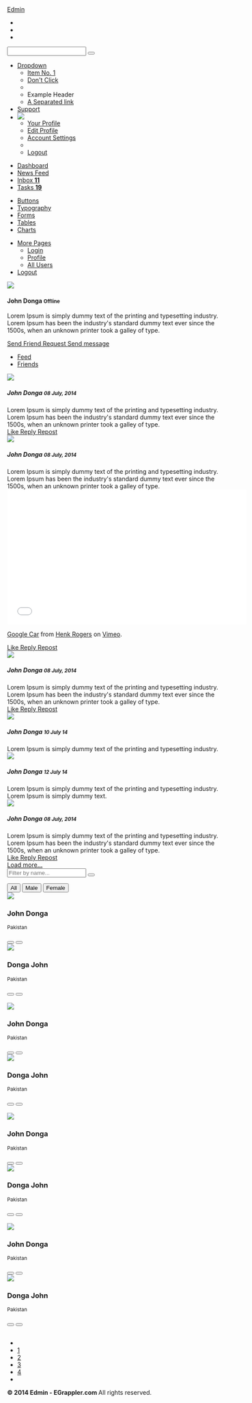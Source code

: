 <!DOCTYPE html>
<html lang="en">
<head>
    <meta http-equiv="Content-Type" content="text/html; charset=utf-8" />
    <meta name="viewport" content="width=device-width, initial-scale=1.0">
    <title>Edmin</title>
    <link type="text/css" href="bootstrap/css/bootstrap.min.css" rel="stylesheet">
    <link type="text/css" href="bootstrap/css/bootstrap-responsive.min.css" rel="stylesheet">
    <link type="text/css" href="css/style.css" rel="stylesheet">
    <link type="text/css" href="images/icons/css/font-awesome.css" rel="stylesheet">
    <link type="text/css" href='http://fonts.googleapis.com/css?family=Open+Sans:400italic,600italic,400,600'
        rel='stylesheet'>
</head>
<body>
    <div class="navbar navbar-fixed-top">
        <div class="navbar-inner">
            <div class="container">
                <a class="btn btn-navbar" data-toggle="collapse" data-target=".navbar-inverse-collapse">
                    <i class="icon-reorder shaded"></i></a><a class="brand" href="index.html">Edmin </a>
                <div class="nav-collapse collapse navbar-inverse-collapse">
                    <ul class="nav nav-icons">
                        <li class="active"><a href="#"><i class="icon-envelope"></i></a></li>
                        <li><a href="#"><i class="icon-eye-open"></i></a></li>
                        <li><a href="#"><i class="icon-bar-chart"></i></a></li>
                    </ul>
                    <form class="navbar-search pull-left input-append" action="#">
                    <input type="text" class="span3">
                    <button class="btn" type="button">
                        <i class="icon-search"></i>
                    </button>
                    </form>
                    <ul class="nav pull-right">
                        <li class="dropdown"><a href="#" class="dropdown-toggle" data-toggle="dropdown">Dropdown
                            <b class="caret"></b></a>
                            <ul class="dropdown-menu">
                                <li><a href="#">Item No. 1</a></li>
                                <li><a href="#">Don't Click</a></li>
                                <li class="divider"></li>
                                <li class="nav-header">Example Header</li>
                                <li><a href="#">A Separated link</a></li>
                            </ul>
                        </li>
                        <li><a href="#">Support </a></li>
                        <li class="nav-user dropdown"><a href="#" class="dropdown-toggle" data-toggle="dropdown">
                            <img src="images/user.png" class="nav-avatar" />
                            <b class="caret"></b></a>
                            <ul class="dropdown-menu">
                                <li><a href="#">Your Profile</a></li>
                                <li><a href="#">Edit Profile</a></li>
                                <li><a href="#">Account Settings</a></li>
                                <li class="divider"></li>
                                <li><a href="#">Logout</a></li>
                            </ul>
                        </li>
                    </ul>
                </div>
                <!-- /.nav-collapse -->
            </div>
        </div>
        <!-- /navbar-inner -->
    </div>
    <!-- /navbar -->
    <div class="wrapper">
        <div class="container">
            <div class="row">
                <div class="span3">
                    <div class="sidebar">
                        <ul class="widget widget-menu unstyled">
                            <li class="active"><a href="index.html"><i class="menu-icon icon-dashboard"></i>Dashboard
                            </a></li>
                            <li><a href="activity.html"><i class="menu-icon icon-bullhorn"></i>News Feed </a>
                            </li>
                            <li><a href="message.html"><i class="menu-icon icon-inbox"></i>Inbox <b class="label green pull-right">
                                11</b> </a></li>
                            <li><a href="task.html"><i class="menu-icon icon-tasks"></i>Tasks <b class="label orange pull-right">
                                19</b> </a></li>
                        </ul>
                        <!--/.widget-nav-->
                        <ul class="widget widget-menu unstyled">
                                <li><a href="ui-button-icon.html"><i class="menu-icon icon-bold"></i> Buttons </a></li>
                                <li><a href="ui-typography.html"><i class="menu-icon icon-book"></i>Typography </a></li>
                                <li><a href="form.html"><i class="menu-icon icon-paste"></i>Forms </a></li>
                                <li><a href="table.html"><i class="menu-icon icon-table"></i>Tables </a></li>
                                <li><a href="charts.html"><i class="menu-icon icon-bar-chart"></i>Charts </a></li>
                            </ul>
                        <!--/.widget-nav-->
                        <ul class="widget widget-menu unstyled">
                            <li><a class="collapsed" data-toggle="collapse" href="#togglePages"><i class="menu-icon icon-cog">
                            </i><i class="icon-chevron-down pull-right"></i><i class="icon-chevron-up pull-right">
                            </i>More Pages </a>
                                <ul id="togglePages" class="collapse unstyled">
                                    <li><a href="other-login.html"><i class="icon-inbox"></i>Login </a></li>
                                    <li><a href="other-user-profile.html"><i class="icon-inbox"></i>Profile </a></li>
                                    <li><a href="other-user-listing.html"><i class="icon-inbox"></i>All Users </a></li>
                                </ul>
                            </li>
                            <li><a href="#"><i class="menu-icon icon-signout"></i>Logout </a></li>
                        </ul>
                    </div>
                    <!--/.sidebar-->
                </div>
                <!--/.span3-->
                <div class="span9">
                    <div class="content">
                        <div class="module">
                            <div class="module-body">
                                <div class="profile-head media">
                                    <a href="#" class="media-avatar pull-left">
                                        <img src="images/user.png">
                                    </a>
                                    <div class="media-body">
                                        <h4>
                                            John Donga <small>Offline</small>
                                        </h4>
                                        <p class="profile-brief">
                                            Lorem Ipsum is simply dummy text of the printing and typesetting industry. Lorem
                                            Ipsum has been the industry's standard dummy text ever since the 1500s, when an
                                            unknown printer took a galley of type.
                                        </p>
                                        <div class="profile-details muted">
                                            <a href="#" class="btn"><i class="icon-plus shaded"></i>Send Friend Request </a>
                                            <a href="#" class="btn"><i class="icon-envelope-alt shaded"></i>Send message </a>
                                        </div>
                                    </div>
                                </div>
                                <ul class="profile-tab nav nav-tabs">
                                    <li class="active"><a href="#activity" data-toggle="tab">Feed</a></li>
                                    <li><a href="#friends" data-toggle="tab">Friends</a></li>
                                </ul>
                                <div class="profile-tab-content tab-content">
                                    <div class="tab-pane fade active in" id="activity">
                                        <div class="stream-list">
                                            <div class="media stream">
                                                <a href="#" class="media-avatar medium pull-left">
                                                    <img src="images/user.png">
                                                </a>
                                                <div class="media-body">
                                                    <div class="stream-headline">
                                                        <h5 class="stream-author">
                                                            John Donga <small>08 July, 2014</small>
                                                        </h5>
                                                        <div class="stream-text">
                                                            Lorem Ipsum is simply dummy text of the printing and typesetting industry. Lorem
                                                            Ipsum has been the industry's standard dummy text ever since the 1500s, when an
                                                            unknown printer took a galley of type.
                                                        </div>
                                                        <div class="stream-attachment photo">
                                                            <div class="responsive-photo">
                                                                <img src="images/img.jpg" alt="" />
                                                            </div>
                                                        </div>
                                                    </div>
                                                    <!--/.stream-headline-->
                                                    <div class="stream-options">
                                                        <a href="#" class="btn btn-small"><i class="icon-thumbs-up shaded"></i>Like </a>
                                                        <a href="#" class="btn btn-small"><i class="icon-reply shaded"></i>Reply </a><a href="#"
                                                            class="btn btn-small"><i class="icon-retweet shaded"></i>Repost </a>
                                                    </div>
                                                </div>
                                            </div>
                                            <!--/.media .stream-->
                                            <div class="media stream">
                                                <a href="#" class="media-avatar medium pull-left">
                                                    <img src="images/user.png">
                                                </a>
                                                <div class="media-body">
                                                    <div class="stream-headline">
                                                        <h5 class="stream-author">
                                                            John Donga <small>08 July, 2014</small>
                                                        </h5>
                                                        <div class="stream-text">
                                                            Lorem Ipsum is simply dummy text of the printing and typesetting industry. Lorem
                                                            Ipsum has been the industry's standard dummy text ever since the 1500s, when an
                                                            unknown printer took a galley of type.
                                                        </div>
                                                        <div class="stream-attachment video">
                                                            <div class="responsive-video">
                                                                <iframe src="//player.vimeo.com/video/20630217" width="560" height="315" frameborder="0"
                                                                    webkitallowfullscreen mozallowfullscreen allowfullscreen></iframe>
                                                                <p>
                                                                    <a href="http://vimeo.com/20630217">Google Car</a> from <a href="http://vimeo.com/user3524956">
                                                                        Henk Rogers</a> on <a href="https://vimeo.com">Vimeo</a>.</p>
                                                            </div>
                                                        </div>
                                                    </div>
                                                    <!--/.stream-headline-->
                                                    <div class="stream-options">
                                                        <a href="#" class="btn btn-small"><i class="icon-thumbs-up shaded"></i>Like </a>
                                                        <a href="#" class="btn btn-small"><i class="icon-reply shaded"></i>Reply </a><a href="#"
                                                            class="btn btn-small"><i class="icon-retweet shaded"></i>Repost </a>
                                                    </div>
                                                </div>
                                            </div>
                                            <!--/.media .stream-->
                                            <div class="media stream">
                                                <a href="#" class="media-avatar medium pull-left">
                                                    <img src="images/user.png">
                                                </a>
                                                <div class="media-body">
                                                    <div class="stream-headline">
                                                        <h5 class="stream-author">
                                                            John Donga <small>08 July, 2014</small>
                                                        </h5>
                                                        <div class="stream-text">
                                                            Lorem Ipsum is simply dummy text of the printing and typesetting industry. Lorem
                                                            Ipsum has been the industry's standard dummy text ever since the 1500s, when an
                                                            unknown printer took a galley of type.
                                                        </div>
                                                    </div>
                                                    <!--/.stream-headline-->
                                                    <div class="stream-options">
                                                        <a href="#" class="btn btn-small"><i class="icon-thumbs-up shaded"></i>Like </a>
                                                        <a href="#" class="btn btn-small"><i class="icon-reply shaded"></i>Reply </a><a href="#"
                                                            class="btn btn-small"><i class="icon-retweet shaded"></i>Repost </a>
                                                    </div>
                                                    <div class="stream-respond">
                                                        <div class="media stream">
                                                            <a href="#" class="media-avatar small pull-left">
                                                                <img src="images/user.png">
                                                            </a>
                                                            <div class="media-body">
                                                                <div class="stream-headline">
                                                                    <h5 class="stream-author">
                                                                        John Donga <small>10 July 14</small>
                                                                    </h5>
                                                                    <div class="stream-text">
                                                                        Lorem Ipsum is simply dummy text of the printing and typesetting industry.
                                                                    </div>
                                                                </div>
                                                                <!--/.stream-headline-->
                                                            </div>
                                                        </div>
                                                        <!--/.media .stream-->
                                                        <div class="media stream">
                                                            <a href="#" class="media-avatar small pull-left">
                                                                <img src="images/user.png">
                                                            </a>
                                                            <div class="media-body">
                                                                <div class="stream-headline">
                                                                    <h5 class="stream-author">
                                                                        John Donga <small>12 July 14</small>
                                                                    </h5>
                                                                    <div class="stream-text">
                                                                        Lorem Ipsum is simply dummy text of the printing and typesetting industry. Lorem
                                                                        Ipsum is simply dummy text.
                                                                    </div>
                                                                </div>
                                                                <!--/.stream-headline-->
                                                            </div>
                                                        </div>
                                                        <!--/.media .stream-->
                                                    </div>
                                                    <!--/.stream-respond-->
                                                </div>
                                            </div>
                                            <!--/.media .stream-->
                                            <div class="media stream">
                                                <a href="#" class="media-avatar medium pull-left">
                                                    <img src="images/user.png">
                                                </a>
                                                <div class="media-body">
                                                    <div class="stream-headline">
                                                        <h5 class="stream-author">
                                                            John Donga <small>08 July, 2014</small>
                                                        </h5>
                                                        <div class="stream-text">
                                                            Lorem Ipsum is simply dummy text of the printing and typesetting industry. Lorem
                                                            Ipsum has been the industry's standard dummy text ever since the 1500s, when an
                                                            unknown printer took a galley of type.
                                                        </div>
                                                    </div>
                                                    <!--/.stream-headline-->
                                                    <div class="stream-options">
                                                        <a href="#" class="btn btn-small"><i class="icon-thumbs-up shaded"></i>Like </a>
                                                        <a href="#" class="btn btn-small"><i class="icon-reply shaded"></i>Reply </a><a href="#"
                                                            class="btn btn-small"><i class="icon-retweet shaded"></i>Repost </a>
                                                    </div>
                                                </div>
                                            </div>
                                            <!--/.media .stream-->
                                            <div class="media stream load-more">
                                                <a href="#"><i class="icon-refresh shaded"></i>Load more... </a>
                                            </div>
                                        </div>
                                        <!--/.stream-list-->
                                    </div>
                                    <div class="tab-pane fade" id="friends">
                                        <div class="module-option clearfix">
                                            <form>
                                            <div class="input-append pull-left">
                                                <input type="text" class="span3" placeholder="Filter by name...">
                                                <button type="submit" class="btn">
                                                    <i class="icon-search"></i>
                                                </button>
                                            </div>
                                            </form>
                                            <div class="btn-group pull-right" data-toggle="buttons-radio">
                                                <button type="button" class="btn">
                                                    All</button>
                                                <button type="button" class="btn">
                                                    Male</button>
                                                <button type="button" class="btn">
                                                    Female</button>
                                            </div>
                                        </div>
                                        <div class="module-body">
                                            <div class="row-fluid">
                                                <div class="span6">
                                                    <div class="media user">
                                                        <a class="media-avatar pull-left" href="#">
                                                            <img src="images/user.png">
                                                        </a>
                                                        <div class="media-body">
                                                            <h3 class="media-title">
                                                                John Donga
                                                            </h3>
                                                            <p>
                                                                <small class="muted">Pakistan</small></p>
                                                            <div class="media-option btn-group shaded-icon">
                                                                <button class="btn btn-small">
                                                                    <i class="icon-envelope"></i>
                                                                </button>
                                                                <button class="btn btn-small">
                                                                    <i class="icon-share-alt"></i>
                                                                </button>
                                                            </div>
                                                        </div>
                                                    </div>
                                                </div>
                                                <div class="span6">
                                                    <div class="media user">
                                                        <a class="media-avatar pull-left" href="#">
                                                            <img src="images/user.png">
                                                        </a>
                                                        <div class="media-body">
                                                            <h3 class="media-title">
                                                                Donga John</h3>
                                                            <p>
                                                                <small class="muted">Pakistan</small></p>
                                                            <div class="media-option btn-group shaded-icon">
                                                                <button class="btn btn-small">
                                                                    <i class="icon-envelope"></i>
                                                                </button>
                                                                <button class="btn btn-small">
                                                                    <i class="icon-share-alt"></i>
                                                                </button>
                                                            </div>
                                                        </div>
                                                    </div>
                                                </div>
                                            </div>
                                            <!--/.row-fluid-->
                                            <br />
                                            <div class="row-fluid">
                                                <div class="span6">
                                                    <div class="media user">
                                                        <a class="media-avatar pull-left" href="#">
                                                            <img src="images/user.png">
                                                        </a>
                                                        <div class="media-body">
                                                            <h3 class="media-title">
                                                                John Donga</h3>
                                                            <p>
                                                                <small class="muted">Pakistan</small></p>
                                                            <div class="media-option btn-group shaded-icon">
                                                                <button class="btn btn-small">
                                                                    <i class="icon-envelope"></i>
                                                                </button>
                                                                <button class="btn btn-small">
                                                                    <i class="icon-share-alt"></i>
                                                                </button>
                                                            </div>
                                                        </div>
                                                    </div>
                                                </div>
                                                <div class="span6">
                                                    <div class="media user">
                                                        <a class="media-avatar pull-left" href="#">
                                                            <img src="images/user.png">
                                                        </a>
                                                        <div class="media-body">
                                                            <h3 class="media-title">
                                                                Donga John</h3>
                                                            <p>
                                                                <small class="muted">Pakistan</small></p>
                                                            <div class="media-option btn-group shaded-icon">
                                                                <button class="btn btn-small">
                                                                    <i class="icon-envelope"></i>
                                                                </button>
                                                                <button class="btn btn-small">
                                                                    <i class="icon-share-alt"></i>
                                                                </button>
                                                            </div>
                                                        </div>
                                                    </div>
                                                </div>
                                            </div>
                                            <!--/.row-fluid-->
                                            <br />
                                            <div class="row-fluid">
                                                <div class="span6">
                                                    <div class="media user">
                                                        <a class="media-avatar pull-left" href="#">
                                                            <img src="images/user.png">
                                                        </a>
                                                        <div class="media-body">
                                                            <h3 class="media-title">
                                                                John Donga</h3>
                                                            <p>
                                                                <small class="muted">Pakistan</small></p>
                                                            <div class="media-option btn-group shaded-icon">
                                                                <button class="btn btn-small">
                                                                    <i class="icon-envelope"></i>
                                                                </button>
                                                                <button class="btn btn-small">
                                                                    <i class="icon-share-alt"></i>
                                                                </button>
                                                            </div>
                                                        </div>
                                                    </div>
                                                </div>
                                                <div class="span6">
                                                    <div class="media user">
                                                        <a class="media-avatar pull-left" href="#">
                                                            <img src="images/user.png">
                                                        </a>
                                                        <div class="media-body">
                                                            <h3 class="media-title">
                                                                Donga John</h3>
                                                            <p>
                                                                <small class="muted">Pakistan</small></p>
                                                            <div class="media-option btn-group shaded-icon">
                                                                <button class="btn btn-small">
                                                                    <i class="icon-envelope"></i>
                                                                </button>
                                                                <button class="btn btn-small">
                                                                    <i class="icon-share-alt"></i>
                                                                </button>
                                                            </div>
                                                        </div>
                                                    </div>
                                                </div>
                                            </div>
                                            <!--/.row-fluid-->
                                            <br />
                                            <div class="row-fluid">
                                                <div class="span6">
                                                    <div class="media user">
                                                        <a class="media-avatar pull-left" href="#">
                                                            <img src="images/user.png">
                                                        </a>
                                                        <div class="media-body">
                                                            <h3 class="media-title">
                                                                John Donga</h3>
                                                            <p>
                                                                <small class="muted">Pakistan</small></p>
                                                            <div class="media-option btn-group shaded-icon">
                                                                <button class="btn btn-small">
                                                                    <i class="icon-envelope"></i>
                                                                </button>
                                                                <button class="btn btn-small">
                                                                    <i class="icon-share-alt"></i>
                                                                </button>
                                                            </div>
                                                        </div>
                                                    </div>
                                                </div>
                                                <div class="span6">
                                                    <div class="media user">
                                                        <a class="media-avatar pull-left" href="#">
                                                            <img src="images/user.png">
                                                        </a>
                                                        <div class="media-body">
                                                            <h3 class="media-title">
                                                                Donga John</h3>
                                                            <p>
                                                                <small class="muted">Pakistan</small></p>
                                                            <div class="media-option btn-group shaded-icon">
                                                                <button class="btn btn-small">
                                                                    <i class="icon-envelope"></i>
                                                                </button>
                                                                <button class="btn btn-small">
                                                                    <i class="icon-share-alt"></i>
                                                                </button>
                                                            </div>
                                                        </div>
                                                    </div>
                                                </div>
                                            </div>
                                            <!--/.row-fluid-->
                                            <br />
                                            <div class="pagination pagination-centered">
                                                <ul>
                                                    <li><a href="#"><i class="icon-double-angle-left"></i></a></li>
                                                    <li><a href="#">1</a></li>
                                                    <li><a href="#">2</a></li>
                                                    <li><a href="#">3</a></li>
                                                    <li><a href="#">4</a></li>
                                                    <li><a href="#"><i class="icon-double-angle-right"></i></a></li>
                                                </ul>
                                            </div>
                                        </div>
                                    </div>
                                </div>
                            </div>
                            <!--/.module-body-->
                        </div>
                        <!--/.module-->
                    </div>
                    <!--/.content-->
                </div>
                <!--/.span9-->
            </div>
        </div>
        <!--/.container-->
    </div>
    <!--/.wrapper-->
    <div class="footer">
        <div class="container">
            <b class="copyright">&copy; 2014 Edmin - EGrappler.com </b>All rights reserved.
        </div>
    </div>
    <script src="scripts/jquery-1.9.1.min.js" type="text/javascript"></script>
    <script src="scripts/jquery-ui-1.10.1.custom.min.js" type="text/javascript"></script>
    <script src="bootstrap/js/bootstrap.min.js" type="text/javascript"></script>
    <script src="scripts/datatables/jquery.dataTables.js" type="text/javascript"></script>
</body>
